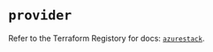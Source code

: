 # `provider`

Refer to the Terraform Registory for docs: [`azurestack`](https://registry.terraform.io/providers/hashicorp/azurestack/1.0.0/docs).
